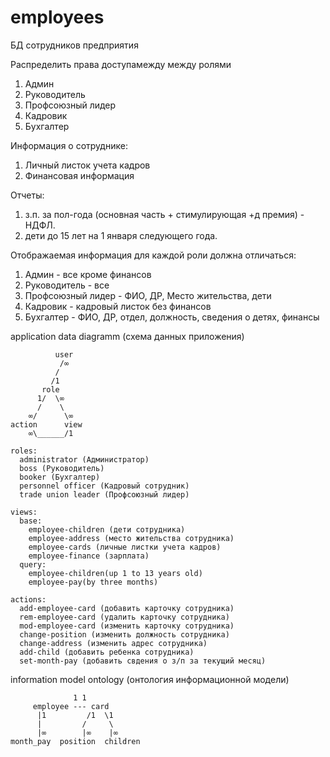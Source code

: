 # employees
БД сотрудников предприятия

Распределить права доступамежду между ролями
  1. Админ
  2. Руководитель
  3. Профсоюзный лидер
  4. Кадровик
  5. Бухгалтер

Информация о сотруднике:
  1. Личный листок учета кадров
  2. Финансовая информация
  
Отчеты:
  1. з.п. за пол-года (основная часть + стимулирующая +д премия) - НДФЛ.
  2. дети до 15 лет на 1 января следующего года.

Отображаемая информация для каждой роли должна отличаться:
  1. Админ - все кроме финансов
  2. Руководитель - все
  3. Профсоюзный лидер - ФИО, ДР, Место жительства, дети
  4. Кадровик - кадровый листок без финансов
  5. Бухгалтер - ФИО, ДР, отдел, должность, сведения о детях, финансы


application data diagramm (схема данных приложения)

              user 
               /∞
              /
             /1
           role
          1/  \∞
          /    \
        ∞/      \∞
    action      view
        ∞\______/1

    roles:
      administrator (Администратор)
      boss (Руководитель)
      booker (Бухгалтер)
      personnel officer (Кадровый сотрудник)
      trade union leader (Профсоюзный лидер)

    views:
      base:
        employee-children (дети сотрудника)
        employee-address (место жительства сотрудника)
        employee-cards (личные листки учета кадров)
        employee-finance (зарплата)
      query:
        employee-children(up 1 to 13 years old)
        employee-pay(by three months)

    actions:
      add-employee-card (добавить карточку сотрудника)
      rem-employee-card (удалить карточку сотрудника)
      mod-employee-card (изменить карточку сотрудника)
      change-position (изменить должность сотрудника)
      change-address (изменить адрес сотрудника)
      add-child (добавить ребенка сотрудника)
      set-month-pay (добавить свдения о з/п за текущий месяц)


information model ontology (онтология информационной модели)

                  1 1
         employee --- card
          |1         /1  \1
          |         /     \
          |∞        |∞    |∞
    month_pay  position  children
